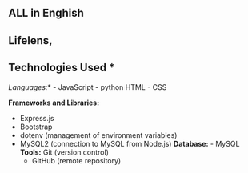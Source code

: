 ## ALL in  Enghish 

## Lifelens, 
## Technologies Used *
*Languages:** - 
JavaScript - 
python 
HTML -
 CSS 
 
 **Frameworks and Libraries:** 
 - Express.js 
 - Bootstrap 
 - dotenv (management of environment variables) 
 - MySQL2 (connection to MySQL from Node.js) 
 **Database:** -
  MySQL **Tools:** 
   Git (version control) 
   - GitHub (remote repository) 
   


   